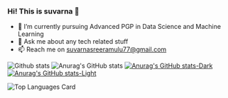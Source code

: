 ### Hi! This is suvarna 👋

- 🌱 I’m currently pursuing Advanced PGP in Data Science and Machine Learning
- 💬 Ask me about any tech related stuff
- 📫 Reach me on suvarnasreeramulu77@gmail.com



![Github stats](https://github-readme-stats.vercel.app/api?username=Suvarna1srinivaS&theme=highcontrast&show_icons=true&count_private=true)
![Anurag's GitHub stats](https://github-readme-stats.vercel.app/api?username=Suvarna1srinivaS&show_icons=true&bg_color=vue)
[![Anurag's GitHub stats-Dark](https://github-readme-stats.vercel.app/api?username=Suvarna1srinivaS&show_icons=true&theme=dark#gh-dark-mode-only)](https://github.com/anuraghazra/github-readme-stats#gh-dark-mode-only)
[![Anurag's GitHub stats-Light](https://github-readme-stats.vercel.app/api?username=Suvarna1srinivaS&show_icons=true&theme=default#gh-light-mode-only)](https://github.com/anuraghazra/github-readme-stats#gh-light-mode-only)


![Top Languages Card](https://github-readme-stats.vercel.app/api/top-langs/?username=Suvarna1srinivaS)


